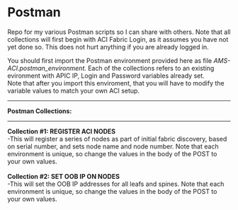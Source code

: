 # Postman
Repo for my various Postman scripts so I can share with others.  Note that all collections will first begin with ACI Fabric Login, as it assumes you have not yet done so.  This does not hurt anything if you are already logged in.

You should first import the Postman environment provided here as file <I>AMS-ACI.postman_environment.</I> 
Each of the collections refers to an existing evironment with APIC IP, Login and Password variables already set.
<BR>
Note that after you import this enviroment, that you will have to modify the variable values to match your own ACI setup.
<BR>
<HR>
<B>Postman Collections:</B>
<HR>
<B>Collection #1:  REGISTER ACI NODES</B>
<BR>
  -This will register a series of nodes as part of initial fabric discovery, based on serial number, and sets node name and node number.  Note that each environment is unique, so change the values in the body of the POST to your own values.  
<BR><BR>
<B>Collection #2:  SET OOB IP ON NODES</B>
<BR>
  -This will set the OOB IP addresses for all leafs and spines.  Note that each environment is unique, so change the values in the body of the POST to your own values.  
  <BR><BR>
